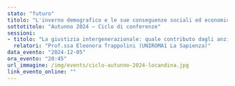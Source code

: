 ```yaml
---
stato: "futuro"
titolo: "L'inverno demografico e le sue conseguenze sociali ed economiche"
sottotitolo: "Autunno 2024 — Ciclo di conferenze"
sessioni:
- titolo: "La giustizia intergenerazionale: quale contributo dagli anziani e dall'immigrazione?"
  relatori: "Prof.ssa Eleonora Trappolini (UNIROMA1 La Sapienza)"
data_evento: "2024-12-05"
ora_evento: "20:45"
url_immagine: /img/events/ciclo-autunno-2024-locandina.jpg
link_evento_online: ""
---
```

